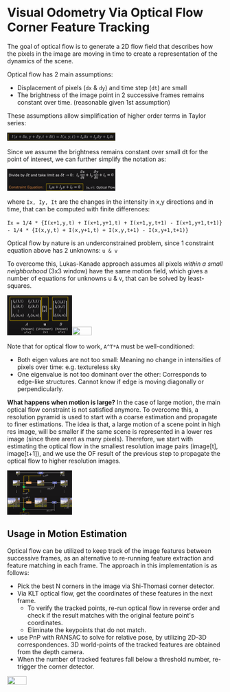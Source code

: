 # Visual Odometry Via Optical Flow Corner Feature Tracking

The goal of optical flow is to generate a 2D flow field that describes how the pixels in the image are moving in time to create a representation of the dynamics of the scene.

Optical flow has 2 main assumptions:
- Displacement of pixels (`dx` & `dy`) and time step (`dt`) are small 
- The brightness of the image point in 2 successive frames remains constant over time. (reasonable given 1st assumption)

These assumptions allow simplification of higher order terms in Taylor series:

<img src="https://raw.githubusercontent.com/goksanisil23/lazy_minimal_robotics/main/VisualOdometry/tracking/resources/taylor_1.png" width=50% height=50%>

Since we assume the brightness remains constant over small dt for the point of interest, we can further simplify the notation as:

<img src="https://raw.githubusercontent.com/goksanisil23/lazy_minimal_robotics/main/VisualOdometry/tracking/resources/optical_flow_constraint.png" width=50% height=50%>

where `Ix, Iy, It` are the changes in the intensity in x,y directions and in time, that can be computed with finite differences:

`Ix = 1/4 * {I(x+1,y,t) + I(x+1,y+1,t) + I(x+1,y,t+1) - I(x+1,y+1,t+1)} - 1/4 * {I(x,y,t) + I(x,y+1,t) + I(x,y,t+1) - I(x,y+1,t+1)}`

Optical flow by nature is an underconstrained problem, since 1 constraint equation above has 2 unknowns: `u & v`

To overcome this, Lukas-Kanade approach assumes all pixels *within a small neighborhood* (3x3 window) have the same motion field, which gives a number of equations for unknowns u & v, that can be solved by least-squares.

<img src="https://raw.githubusercontent.com/goksanisil23/lazy_minimal_robotics/main/VisualOdometry/tracking/resources/lucas_kanade_matrix.png" width=30% height=50%><img src="https://raw.githubusercontent.com/goksanisil23/lazy_minimal_robotics/main/VisualOdometry/tracking/resources/lucas_kanade_solution.png" width=30% height=50%>

Note that for optical flow to work, `A^T*A` must be well-conditioned:
- Both eigen values are not too small: Meaning no change in intensities of pixels over time: e.g. textureless sky
- One eigenvalue is not too dominant over the other: Corresponds to edge-like structures. Cannot know if edge is moving diagonally or perpendicularly.

**What happens when motion is large?**
In the case of large motion, the main optical flow constraint is not satisfied anymore. To overcome this, a resolution pyramid is used to start with a coarse estimation and propagate to finer estimations. The idea is that, a large motion of a scene point in high res image, will be smaller if the same scene is represented in a lower res image (since there arent as many pixels). Therefore, we start with estimating the optical flow in the smallest resolution image pairs (image[t], image[t+1]), and we use the OF result of the previous step to propagate the optical flow to higher resolution images.

<img src="https://raw.githubusercontent.com/goksanisil23/lazy_minimal_robotics/main/VisualOdometry/tracking/resources/klt_pyramid.png" width=30% height=50%>


## Usage in Motion Estimation
Optical flow can be utilized to keep track of the image features between successive frames, as an alternative to re-running feature extraction and feature matching in each frame. The approach in this implementation is as follows:
- Pick the best N corners in the image via Shi-Thomasi corner detector.
- Via KLT optical flow, get the coordinates of these features in the next frame.
    - To verify the tracked points, re-run optical flow in reverse order and check if the result matches with the original feature point's coordinates.
    - Eliminate the keypoints that do not match.
- use PnP with RANSAC to solve for relative pose, by utilizing 2D-3D correspondences. 3D world-points of the tracked features are obtained from the depth camera.
- When the number of tracked features fall below a threshold number, re-trigger the corner detector.
<img src="https://raw.githubusercontent.com/goksanisil23/lazy_minimal_robotics/main/VisualOdometry/tracking/resources/viso_oflow.gif" width=30% height=50%>